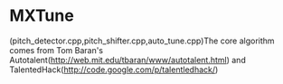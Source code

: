 # MXTune
(pitch_detector.cpp,pitch_shifter.cpp,auto_tune.cpp)The core algorithm comes from Tom Baran's Autotalent(http://web.mit.edu/tbaran/www/autotalent.html) and  TalentedHack(http://code.google.com/p/talentledhack/)
